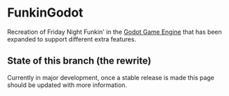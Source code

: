 # FunkinGodot

Recreation of Friday Night Funkin' in the [Godot Game Engine](https://godotengine.org) that has been expanded to support different extra features.

## State of this branch (the rewrite)

Currently in major development, once a stable release is made this page should be updated with more information.